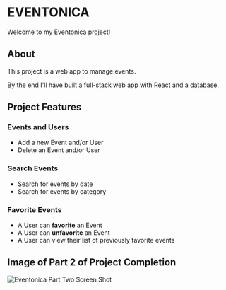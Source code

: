 # EVENTONICA

Welcome to my Eventonica project!

## About

This project is a web app to manage events.

By the end I'll have built a full-stack web app with React and a database.

## Project Features

### Events and Users

- Add a new Event and/or User
- Delete an Event and/or User

### Search Events

- Search for events by date
- Search for events by category

### Favorite Events

- A User can **favorite** an Event
- A User can **unfavorite** an Event
- A User can view their list of previously favorite events

## Image of Part 2 of Project Completion
![Eventonica Part Two Screen Shot](eventonica-part-2/TakeTwo.png?raw=true)
